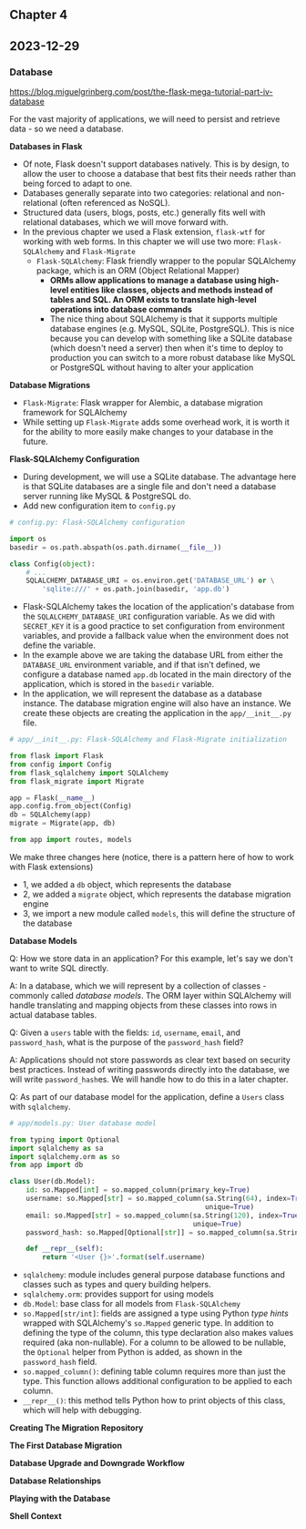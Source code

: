 ## Chapter 4
## 2023-12-29

### Database
https://blog.miguelgrinberg.com/post/the-flask-mega-tutorial-part-iv-database

For the vast majority of applications, we will need to persist and retrieve data - so we need a database.

**Databases in Flask**

- Of note, Flask doesn't support databases natively. This is by design, to allow the user to choose a database that best fits their needs rather than being forced to adapt to one.
- Databases generally separate into two categories: relational and non-relational (often referenced as NoSQL).
- Structured data (users, blogs, posts, etc.) generally fits well with relational databases, which we will move forward with.
- In the previous chapter we used a Flask extension, `flask-wtf` for working with web forms. In this chapter we will use two more: `Flask-SQLAlchemy` and `Flask-Migrate`
  - `Flask-SQLAlchemy`: Flask friendly wrapper to the popular SQLAlchemy package, which is an ORM (Object Relational Mapper)
    - **ORMs allow applications to manage a database using high-level entities like classes, objects and methods instead of tables and SQL. An ORM exists to translate high-level operations into database commands**
    - The nice thing about SQLAlchemy is that it supports multiple database engines (e.g. MySQL, SQLite, PostgreSQL). This is nice because you can develop with something like a SQLite database (which doesn't need a server) then when it's time to deploy to production you can switch to a more robust database like MySQL or PostgreSQL without having to alter your application
    
**Database Migrations**

- `Flask-Migrate`: Flask wrapper for Alembic, a database migration framework for SQLAlchemy
- While setting up `Flask-Migrate` adds some overhead work, it is worth it for the ability to more easily make changes to your database in the future.

**Flask-SQLAlchemy Configuration**

- During development, we will use a SQLite database. The advantage here is that SQLite databases are a single file and don't need a database server running like MySQL & PostgreSQL do.
- Add new configuration item to `config.py`

```python
# config.py: Flask-SQLAlchemy configuration

import os
basedir = os.path.abspath(os.path.dirname(__file__))

class Config(object):
    # ...
    SQLALCHEMY_DATABASE_URI = os.environ.get('DATABASE_URL') or \
        'sqlite:///' + os.path.join(basedir, 'app.db')
```
- Flask-SQLAlchemy takes the location of the application's database from the `SQLALCHEMY_DATABASE_URI` configuration variable. As we did with `SECRET_KEY` it is a good practice to set configuration from environment variables, and provide a fallback value when the environment does not define the variable.
- In the example above we are taking the database URL from either the `DATABASE_URL` environment variable, and if that isn't defined, we configure a database named `app.db` located in the main directory of the application, which is stored in the `basedir` variable.
- In the application, we will represent the database as a database instance. The database migration engine will also have an instance. We create these objects are creating the application in the `app/__init__.py` file.

```python
# app/__init__.py: Flask-SQLAlchemy and Flask-Migrate initialization

from flask import Flask
from config import Config
from flask_sqlalchemy import SQLAlchemy
from flask_migrate import Migrate

app = Flask(__name__)
app.config.from_object(Config)
db = SQLAlchemy(app)
migrate = Migrate(app, db)

from app import routes, models
```
We make three changes here (notice, there is a pattern here of how to work with Flask extensions)
- 1, we added a `db` object, which represents the database
- 2, we added a `migrate` object, which represents the database migration engine
- 3, we import a new module called `models`, this will define the structure of the database
 
**Database Models**

Q: How we store data in an application? For this example, let's say we don't want to write SQL directly.

A: In a database, which we will represent by a collection of classes - commonly called _database models_. The ORM layer within SQLAlchemy will handle translating and mapping objects from these classes into rows in actual database tables.

Q: Given a `users` table with the fields: `id`, `username`, `email`, and `password_hash`, what is the purpose of the `password_hash` field?

A: Applications should not store passwords as clear text based on security best practices. Instead of writing passwords directly into the database, we will write `password_hash`es. We will handle how to do this in a later chapter. 

Q: As part of our database model for the application, define a `Users` class with `sqlalchemy`.

```python
# app/models.py: User database model

from typing import Optional
import sqlalchemy as sa
import sqlalchemy.orm as so
from app import db

class User(db.Model):
    id: so.Mapped[int] = so.mapped_column(primary_key=True)
    username: so.Mapped[str] = so.mapped_column(sa.String(64), index=True,
                                                unique=True)
    email: so.Mapped[str] = so.mapped_column(sa.String(120), index=True,
                                             unique=True)
    password_hash: so.Mapped[Optional[str]] = so.mapped_column(sa.String(256))

    def __repr__(self):
        return '<User {}>'.format(self.username)
```
- `sqlalchemy`: module includes general purpose database functions and classes such as types and query building helpers.
- `sqlalchemy.orm`: provides support for using models
- `db.Model`: base class for all models from `Flask-SQLAlchemy`
- `so.Mapped[str/int]`: fields are assigned a type using Python _type hints_ wrapped with SQLAlchemy's `so.Mapped` generic type. In addition to defining the type of the column, this type declaration also makes values required (aka non-nullable). For a column to be allowed to be nullable, the `Optional` helper from Python is added, as shown in the `password_hash` field.
- `so.mapped_column()`: defining table column requires more than just the type. This function allows additional configuration to be applied to each column.
- `__repr__()`: this method tells Python how to print objects of this class, which will help with debugging.

**Creating The Migration Repository**

**The First Database Migration**

**Database Upgrade and Downgrade Workflow**

**Database Relationships**

**Playing with the Database**

**Shell Context**

